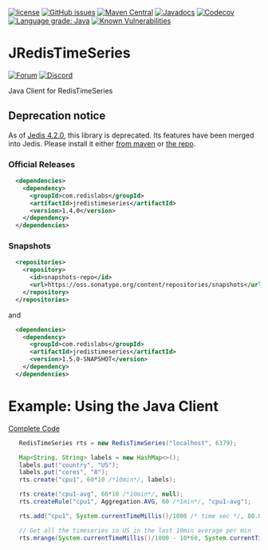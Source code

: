 [![license](https://img.shields.io/github/license/RedisTimeSeries/JRedisTimeSeries.svg)](https://github.com/RedisTimeSeries/JRedisTimeSeries)
[![GitHub issues](https://img.shields.io/github/release/RedisTimeSeries/JRedisTimeSeries.svg)](https://github.com/RedisTimeSeries/JRedisTimeSeries/releases/latest)
[![Maven Central](https://maven-badges.herokuapp.com/maven-central/com.redislabs/jredistimeseries/badge.svg)](https://maven-badges.herokuapp.com/maven-central/com.redislabs/jredistimeseries)
[![Javadocs](https://www.javadoc.io/badge/com.redislabs/jredistimeseries.svg)](https://www.javadoc.io/doc/com.redislabs/jredistimeseries)
[![Codecov](https://codecov.io/gh/RedisTimeSeries/JRedisTimeSeries/branch/master/graph/badge.svg)](https://codecov.io/gh/RedisTimeSeries/JRedisTimeSeries)
[![Language grade: Java](https://img.shields.io/lgtm/grade/java/g/RedisTimeSeries/JRedisTimeSeries.svg?logo=lgtm&logoWidth=18)](https://lgtm.com/projects/g/RedisTimeSeries/JRedisTimeSeries/context:java)
[![Known Vulnerabilities](https://snyk.io/test/github/RedisTimeSeries/JRedisTimeSeries/badge.svg?targetFile=pom.xml)](https://snyk.io/test/github/RedisTimeSeries/JRedisTimeSeries?targetFile=pom.xml)

# JRedisTimeSeries
[![Forum](https://img.shields.io/badge/Forum-RedisTimeSeries-blue)](https://forum.redislabs.com/c/modules/redistimeseries)
[![Discord](https://img.shields.io/discord/697882427875393627?style=flat-square)](https://discord.gg/KExRgMb)

Java Client for RedisTimeSeries

## Deprecation notice

As of [Jedis 4.2.0](https://github.com/redis/jedis), this library is deprecated. Its features have been merged into Jedis. Please install it either [from maven](https://mvnrepository.com/artifact/redis.clients/jedis) or [the repo](https://github.com/redis/jedis).

### Official Releases

```xml
  <dependencies>
    <dependency>
      <groupId>com.redislabs</groupId>
      <artifactId>jredistimeseries</artifactId>
      <version>1.4.0</version>
    </dependency>
  </dependencies>
```

### Snapshots

```xml
  <repositories>
    <repository>
      <id>snapshots-repo</id>
      <url>https://oss.sonatype.org/content/repositories/snapshots</url>
    </repository>
  </repositories>
```

and

```xml
  <dependencies>
    <dependency>
      <groupId>com.redislabs</groupId>
      <artifactId>jredistimeseries</artifactId>
      <version>1.5.0-SNAPSHOT</version>
    </dependency>
  </dependencies>
```


# Example: Using the Java Client
<a href="https://github.com/RedisTimeSeries/JRedisTimeSeries/examples/JRedisTimeSeriesTest.java">Complete Code</a>
```java
   RedisTimeSeries rts = new RedisTimeSeries("localhost", 6379);

   Map<String, String> labels = new HashMap<>();
   labels.put("country", "US");
   labels.put("cores", "8");
   rts.create("cpu1", 60*10 /*10min*/, labels);

   rts.create("cpu1-avg", 60*10 /*10min*/, null);
   rts.createRule("cpu1", Aggregation.AVG, 60 /*1min*/, "cpu1-avg");

   rts.add("cpu1", System.currentTimeMillis()/1000 /* time sec */, 80.0);

   // Get all the timeseries in US in the last 10min average per min
   rts.mrange(System.currentTimeMillis()/1000 - 10*60, System.currentTimeMillis()/1000, Aggregation.AVG, 60, "country=US")
```
